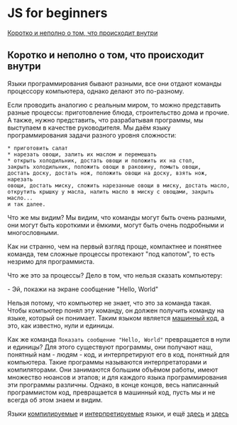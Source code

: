 # JS for beginners

[Коротко и неполно о том, что происходит внутри](#about-invisible-jobs)


## <a id="about-invisible-jobs">Коротко и неполно о том, что происходит внутри</a>

Языки программирования бывают разными, все они отдают команды процессору
компьютера, однако делают это по-разному.

Если проводить аналогию с реальным миром, то можно представить разные процессы:
приготовление блюда, строительство дома и прочие. А также, нужно представить,
что разрабатывая программы, мы выступаем в качестве руководителя. Мы даём языку 
программирования задачи разного уровня сложности:
 
    * приготовить салат
    * нарезать овощи, залить их маслом и перемешать
    * открыть холодильник, достать овощи и положить их на стол, 
    закрыть холодильник, положить овощи в раковину, помыть овощи,
    достать доску, достать нож, положить овощи на доску, взять нож, нарезать
    овощи, достать миску, сложить нарезанные овощи в миску, достать масло,
    открутить крышку у масла, налить масло в миску с овощами, закрыть масло...
    и так далее.
    
Что же мы видим? Мы видим, что команды могут быть очень разными, они могут быть
короткими и ёмкими, могут быть очень подробными и многословными.

Как ни странно, чем на первый взгляд проще, компактнее и понятнее команда, тем
сложные процессы протекают "под капотом", то есть незримо для программиста.

Что же это за процессы? Дело в том, что нельзя сказать компьютеру:

\- Эй, покажи на экране сообщение "Hello, World"

Нельзя потому, что компьютер не знает, что это за команда такая. Чтобы компьютер
понял эту команду, он должен получить команду на языке, который он понимает.
Таким языком является 
[машинный код](https://ru.wikipedia.org/wiki/%D0%9C%D0%B0%D1%88%D0%B8%D0%BD%D0%BD%D1%8B%D0%B9_%D0%BA%D0%BE%D0%B4),
а это, как известно, нули и единицы.

Как же команда `Показать сообщение "Hello, World"` превращается в нули и единицы?
Для этого существуют программы, они получают наш, понятный нам - людям - код,
и интерпретируют его в код, понятный для компьютера. Такие программы называются
интерпретаторами и компиляторами. Они занимаются большим объёмом работы, имеют
множество нюансов и этапов; и для каждого языка программирования эти программы
различны. 
Однако, в конце концов, весь написанный программистом код, превращается в машинный
код, пусть мы и не всегда об этом знаем и видим.

Языки 
[компилируемые](https://ru.wikipedia.org/wiki/%D0%9A%D0%BE%D0%BC%D0%BF%D0%B8%D0%BB%D0%B8%D1%80%D1%83%D0%B5%D0%BC%D1%8B%D0%B9_%D1%8F%D0%B7%D1%8B%D0%BA_%D0%BF%D1%80%D0%BE%D0%B3%D1%80%D0%B0%D0%BC%D0%BC%D0%B8%D1%80%D0%BE%D0%B2%D0%B0%D0%BD%D0%B8%D1%8F) и 
[интерпретируемые](https://ru.wikipedia.org/wiki/%D0%98%D0%BD%D1%82%D0%B5%D1%80%D0%BF%D1%80%D0%B5%D1%82%D0%B8%D1%80%D1%83%D0%B5%D0%BC%D1%8B%D0%B9_%D1%8F%D0%B7%D1%8B%D0%BA_%D0%BF%D1%80%D0%BE%D0%B3%D1%80%D0%B0%D0%BC%D0%BC%D0%B8%D1%80%D0%BE%D0%B2%D0%B0%D0%BD%D0%B8%D1%8F) языки, и ещё 
[здесь](https://tproger.ru/translations/programming-concepts-compilation-vs-interpretation/)
и [здесь](http://itmentor.by/articles/kompiliruemye-i-interpretiruemye-yazyki-programmirovaniya)

